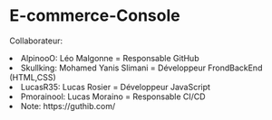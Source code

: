 # E-commerce-Console


Collaborateur:

<li>AlpinooO: Léo Malgonne = Responsable GitHub
<li>Skullking: Mohamed Yanis Slimani = Développeur FrondBackEnd (HTML,CSS)
<li>LucasR35: Lucas Rosier = Développeur JavaScript
<li>Pmorainool: Lucas Moraino = Responsable CI/CD


<li> Note: https://guthib.com/
